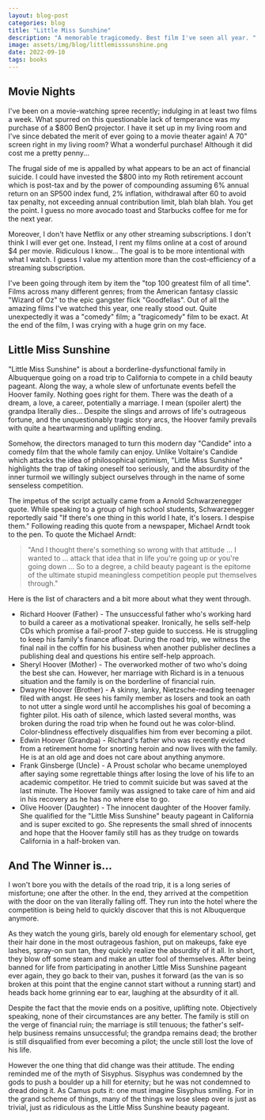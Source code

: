 ```yaml
---
layout: blog-post
categories: blog
title: "Little Miss Sunshine"
description: "A memorable tragicomedy. Best film I've seen all year. "
image: assets/img/blog/littlemisssunshine.png
date: 2022-09-10
tags: books
---
```


## Movie Nights

I've been on a movie-watching spree recently; indulging in at least two films a week. What spurred on this questionable lack of temperance was my purchase of a $800 BenQ projector. I have it set up in my living room and I've since debated the merit of ever going to a movie theater again! A 70" screen right in my living room? What a wonderful purchase! Although it did cost me a pretty penny... 

The frugal side of me is appalled by what appears to be an act of financial suicide. I could have invested the $800 into my Roth retirement account which is post-tax and by the power of compounding assuming 6% annual return on an SP500 index fund, 2% inflation, withdrawal after 60 to avoid tax penalty, not exceeding annual contribution limit, blah blah blah. You get the point. I guess no more avocado toast and Starbucks coffee for me for the next year. 

Moreover, I don't have Netflix or any other streaming subscriptions. I don't think I will ever get one. Instead, I rent my films online at a cost of around $4 per movie. Ridiculous I know... The goal is to be more intentional with what I watch. I guess I value my attention more than the cost-efficiency of a streaming subscription.

I've been going through item by item the "top 100 greatest film of all time". Films across many different genres; from the American fantasy classic "Wizard of Oz" to the epic gangster flick "Goodfellas". Out of all the amazing films I've watched this year, one really stood out. Quite unexpectedly it was a "comedy" film; a "tragicomedy" film to be exact. At the end of the film, I was crying with a huge grin on my face.

## Little Miss Sunshine

"Little Miss Sunshine" is about a borderline-dysfunctional family in Albuquerque going on a road trip to California to compete in a child beauty pageant. Along the way, a whole slew of unfortunate events befell the Hoover family. Nothing goes right for them. There was the death of a dream, a love, a career, potentially a marriage. I mean (spoiler alert) the grandpa literally dies... Despite the slings and arrows of life's outrageous fortune, and the unquestionably tragic story arcs, the Hoover family prevails with quite a heartwarming and uplifting ending. 

Somehow, the directors managed to turn this modern day "Candide" into a comedy film that the whole family can enjoy. Unlike Voltaire's Candide which attacks the idea of philosophical optimism, "Little Miss Sunshine" highlights the trap of taking oneself too seriously, and the absurdity of the inner turmoil we willingly subject ourselves through in the name of some senseless competition. 

The impetus of the script actually came from a Arnold Schwarzenegger quote. While speaking to a group of high school students, Schwarzenegger reportedly said "If there's one thing in this world I hate, it's losers. I despise them." Following reading this quote from a newspaper, Michael Arndt took to the pen. To quote the Michael Arndt:

> "And I thought there's something so wrong with that attitude ... I wanted to ... attack that idea that in life you're going up or you're going down ... So to a degree, a child beauty pageant is the epitome of the ultimate stupid meaningless competition people put themselves through."

Here is the list of characters and a bit more about what they went through.

* Richard Hoover (Father) - The unsuccessful father who's working hard to build a career as a motivational speaker. Ironically, he sells self-help CDs which promise a fail-proof 7-step guide to success. He is struggling to keep his family's finance afloat. During the road trip, we witness the final nail in the coffin for his business when another publisher declines a publishing deal and questions his entire self-help approach.
* Sheryl Hoover (Mother) - The overworked mother of two who's doing the best she can. However, her marriage with Richard is in a tenuous situation and the family is on the borderline of financial ruin.
* Dwayne Hoover (Brother) - A skinny, lanky, Nietzsche-reading teenager filed with angst. He sees his family member as losers and took an oath to not utter a single word until he accomplishes his goal of becoming a fighter pilot. His oath of silence, which lasted several months, was broken during the road trip when he found out he was color-blind. Color-blindness effectively disqualifies him from ever becoming a pilot. 
* Edwin Hoover (Grandpa) - Richard's father who was recently evicted from a retirement home for snorting heroin and now lives with the family. He is at an old age and does not care about anything anymore.
* Frank Ginsberge (Uncle) - A Proust scholar who became unemployed after saying some regrettable things after losing the love of his life to an academic competitor. He tried to commit suicide but was saved at the last minute. The Hoover family was assigned to take care of him and aid in his recovery as he has no where else to go.
* Olive Hoover (Daughter) - The innocent daughter of the Hoover family. She qualified for the "Little Miss Sunshine" beauty pageant in California and is super excited to go. She represents the small shred of innocents and hope that the Hoover family still has as they trudge on towards California in a half-broken van.



## And The Winner is...

I won't bore you with the details of the road trip, it is a long series of misfortune; one after the other. In the end, they arrived at the competition with the door on the van literally falling off. They run into the hotel where the competition is being held to quickly discover that this is not Albuquerque anymore. 

As they watch the young girls, barely old enough for elementary school, get their hair done in the most outrageous fashion, put on makeups, fake eye lashes, spray-on sun tan, they quickly realize the absurdity of it all. In short, they blow off some steam and make an utter fool of themselves. After being banned for life from participating in another Little Miss Sunshine pageant ever again, they go back to their van, pushes it forward (as the van is so broken at this point that the engine cannot start without a running start) and heads back home grinning ear to ear, laughing at the absurdity of it all.

Despite the fact that the movie ends on a positive, uplifting note. Objectively speaking, none of their circumstances are any better. The family is still on the verge of financial ruin; the marriage is still tenuous; the father's self-help business remains unsuccessful; the grandpa remains dead; the brother is still disqualified from ever becoming a pilot; the uncle still lost the love of his life. 

However the one thing that did change was their attitude. The ending reminded me of the myth of Sisyphus. Sisyphus was condemned by the gods to push a boulder up a hill for eternity; but he was not condemned to dread doing it. As Camus puts it: one must imagine Sisyphus smiling. For in the grand scheme of things, many of the things we lose sleep over is just as trivial, just as ridiculous as the Little Miss Sunshine beauty pageant. 
